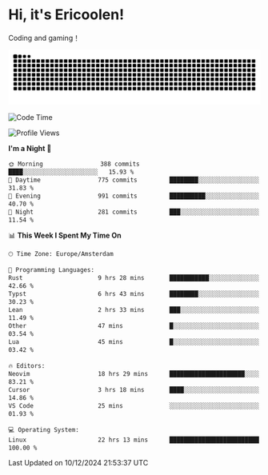 # Hi, it's Ericoolen!
Coding and gaming！

<picture>
  <source media="(prefers-color-scheme: dark)" srcset="https://raw.githubusercontent.com/Eric-Song-Nop/Eric-Song-Nop/output/github-contribution-grid-snake-dark.svg">
  <source media="(prefers-color-scheme: light)" srcset="https://raw.githubusercontent.com/Eric-Song-Nop/Eric-Song-Nop/output/github-contribution-grid-snake.svg">
  <img alt="github contribution grid snake animation" src="https://raw.githubusercontent.com/Eric-Song-Nop/Eric-Song-Nop/output/github-contribution-grid-snake.svg">
</picture>

<!--START_SECTION:waka-->
![Code Time](http://img.shields.io/badge/Code%20Time-1%2C659%20hrs%2043%20mins-blue)

![Profile Views](http://img.shields.io/badge/Profile%20Views-1-blue)

**I'm a Night 🦉** 

```text
🌞 Morning                388 commits         ████░░░░░░░░░░░░░░░░░░░░░   15.93 % 
🌆 Daytime                775 commits         ████████░░░░░░░░░░░░░░░░░   31.83 % 
🌃 Evening                991 commits         ██████████░░░░░░░░░░░░░░░   40.70 % 
🌙 Night                  281 commits         ███░░░░░░░░░░░░░░░░░░░░░░   11.54 % 
```


📊 **This Week I Spent My Time On** 

```text
🕑︎ Time Zone: Europe/Amsterdam

💬 Programming Languages: 
Rust                     9 hrs 28 mins       ███████████░░░░░░░░░░░░░░   42.66 % 
Typst                    6 hrs 43 mins       ████████░░░░░░░░░░░░░░░░░   30.23 % 
Lean                     2 hrs 33 mins       ███░░░░░░░░░░░░░░░░░░░░░░   11.49 % 
Other                    47 mins             █░░░░░░░░░░░░░░░░░░░░░░░░   03.54 % 
Lua                      45 mins             █░░░░░░░░░░░░░░░░░░░░░░░░   03.42 % 

🔥 Editors: 
Neovim                   18 hrs 29 mins      █████████████████████░░░░   83.21 % 
Cursor                   3 hrs 18 mins       ████░░░░░░░░░░░░░░░░░░░░░   14.86 % 
VS Code                  25 mins             ░░░░░░░░░░░░░░░░░░░░░░░░░   01.93 % 

💻 Operating System: 
Linux                    22 hrs 13 mins      █████████████████████████   100.00 % 
```


 Last Updated on 10/12/2024 21:53:37 UTC
<!--END_SECTION:waka-->
